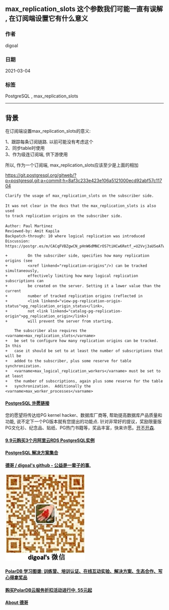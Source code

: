 ## max_replication_slots 这个参数我们可能一直有误解 , 在订阅端设置它有什么意义   
              
### 作者              
digoal              
              
### 日期              
2021-03-04               
              
### 标签              
PostgreSQL , max_replication_slots         
              
----              
              
## 背景         
  
在订阅端设置max_replication_slots的意义:  
  
1、跟踪每条订阅链路. 以前可能没有考虑这个  
2、同步table时使用  
3、作为级连订阅端, 供下游使用  
  
所以, 作为一个订阅端, max_replication_slots应该至少是上面的相加     
  
https://git.postgresql.org/gitweb/?p=postgresql.git;a=commit;h=8af3c233e423e106a5121000ecd92abf57c11704  
  
```  
Clarify the usage of max_replication_slots on the subscriber side.  
  
It was not clear in the docs that the max_replication_slots is also used  
to track replication origins on the subscriber side.  
  
Author: Paul Martinez  
Reviewed-by: Amit Kapila  
Backpatch-through: 10 where logical replication was introduced  
Discussion: https://postgr.es/m/CACqFVBZgwCN_pHnW6dMNCrOS7tiHCw6Retf_=U2Vvj3aUSeATw@mail.gmail.com  
```  
  
```  
+         On the subscriber side, specifies how many replication origins (see  
+         <xref linkend="replication-origins"/>) can be tracked simultaneously,  
+         effectively limiting how many logical replication subscriptions can  
+         be created on the server. Setting it a lower value than the current  
+         number of tracked replication origins (reflected in  
+         <link linkend="view-pg-replication-origin-status">pg_replication_origin_status</link>,  
+         not <link linkend="catalog-pg-replication-origin">pg_replication_origin</link>)  
+         will prevent the server from starting.  
```  
  
```  
    The subscriber also requires the <varname>max_replication_slots</varname>  
+   be set to configure how many replication origins can be tracked.  In this  
+   case it should be set to at least the number of subscriptions that will be  
+   added to the subscriber, plus some reserve for table synchronization.  
+   <varname>max_logical_replication_workers</varname> must be set to at least  
+   the number of subscriptions, again plus some reserve for the table  
+   synchronization.  Additionally the <varname>max_worker_processes</varname>  
```  
  
  
#### [PostgreSQL 许愿链接](https://github.com/digoal/blog/issues/76 "269ac3d1c492e938c0191101c7238216")
您的愿望将传达给PG kernel hacker、数据库厂商等, 帮助提高数据库产品质量和功能, 说不定下一个PG版本就有您提出的功能点. 针对非常好的提议，奖励限量版PG文化衫、纪念品、贴纸、PG热门书籍等，奖品丰富，快来许愿。[开不开森](https://github.com/digoal/blog/issues/76 "269ac3d1c492e938c0191101c7238216").  
  
  
#### [9.9元购买3个月阿里云RDS PostgreSQL实例](https://www.aliyun.com/database/postgresqlactivity "57258f76c37864c6e6d23383d05714ea")
  
  
#### [PostgreSQL 解决方案集合](https://yq.aliyun.com/topic/118 "40cff096e9ed7122c512b35d8561d9c8")
  
  
#### [德哥 / digoal's github - 公益是一辈子的事.](https://github.com/digoal/blog/blob/master/README.md "22709685feb7cab07d30f30387f0a9ae")
  
  
![digoal's wechat](../pic/digoal_weixin.jpg "f7ad92eeba24523fd47a6e1a0e691b59")
  
  
#### [PolarDB 学习图谱: 训练营、培训认证、在线互动实验、解决方案、生态合作、写心得拿奖品](https://www.aliyun.com/database/openpolardb/activity "8642f60e04ed0c814bf9cb9677976bd4")
  
  
#### [购买PolarDB云服务折扣活动进行中, 55元起](https://www.aliyun.com/activity/new/polardb-yunparter?userCode=bsb3t4al "e0495c413bedacabb75ff1e880be465a")
  
  
#### [About 德哥](https://github.com/digoal/blog/blob/master/me/readme.md "a37735981e7704886ffd590565582dd0")
  
